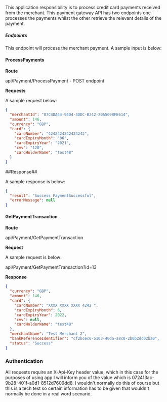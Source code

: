 This application responsibility is to process credit card payments received from the merchant. This payment gateway API has two endpoints one processes the payments whilst the other retrieve the relevant details of the payment. 

##### Endpoints  

This endpoint will process the merchant payment.
A sample input is below:

#### ProcessPayments

**Route**

api/Payment/ProcessPayment - POST endpoint

**Requests**

A sample request below:

```JSON
{
  "merchantId": "87C4DA44-94D4-4DDC-B242-20A5098FE614",
  "amount": 146,
  "currency": "GBP",
  "card": {
    "cardNumber": "4242424242424242",
    "cardExpiryMonth": "06",
    "cardExpiryYear": "2021",
    "cvv": "120",
    "cardHolderName": "test48"
  }
}
```

##Response##

A sample response is below:

```JSON
{
  "result": "Success PaymentSuccessful",
  "errorMessage": null
}
```

 #### GetPaymentTransaction

**Route**

api/Payment/GetPaymentTransaction

**Request**

A sample request is below:

api/Payment/GetPaymentTransaction?id=13

**Response**

```JSON
{
  "currency": "GBP",
  "amount": 146,
  "card": {
    "cardNumber": "XXXX XXXX XXXX 4242 ",
    "cardExpiryMonth": 6,
    "cardExpiryYear": 2022,
    "cvv": null,
    "cardHolderName": "test48"
  },
  "merchantName": "Test Merchant 2",
  "bankReferenceIdentifier": "cf2bcec6-5103-40da-a8c0-2b0b2dc02ba0",
  "status": "Success"
}
```

### Authentication

All requests require an  X-Api-Key header value, which in this case for the purposes of using app I will inform you of the value which is 072413ac-9b28-401f-a0d1-8512d7609dd8. I wouldn't normally do this of course but this is a tech test so certain information has to be given that wouldn't normally be done in a real word scenario. 